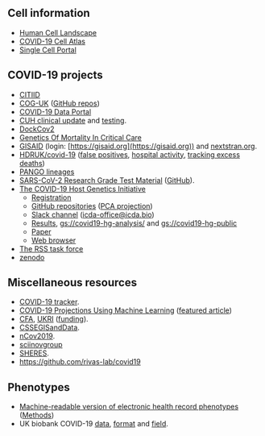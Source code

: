 ## Cell information
* [Human Cell Landscape](https://db.cngb.org/HCL/)
* [COVID-19 Cell Atlas](https://www.covid19cellatlas.org/)
* [Single Cell Portal](https://singlecell.broadinstitute.org/single_cell)

## COVID-19 projects
* [CITIID](https://covid19.medschl.cam.ac.uk/)
* [COG-UK](https://www.cogconsortium.uk/) ([GitHub repos](https://github.com/COG-UK))
* [COVID-19 Data Portal](https://www.covid19dataportal.org/)
* [CUH clinical update](https://cuhstaffportal.co.uk/operational/clinical-updates/) and [testing](https://www.cam.ac.uk/coronavirus/general-staff-advice/health-and-wellbeing#testing).
* [DockCov2](https://covirus.cc/drugs/)
* [Genetics Of Mortality In Critical Care](https://genomicc.org/)
* [GISAID](https://www.gisaid.org/) (login: [https://gisaid.org](https://gisaid.org)) and [nextstran.org](https://nextstrain.org/ncov/global).
* [HDRUK/covid-19](https://github.com/HDRUK/covid-19) ([false positives](https://www.hdruk.ac.uk/projects/false-positives/), [hospital activity](http://hospitalactivity.com/), [tracking excess deaths](http://www.trackingexcessdeaths.com/))
* [PANGO lineages](https://cov-lineages.org/)
* [SARS-CoV-2 Research Grade Test Material](https://www.nist.gov/programs-projects/sars-cov-2-research-grade-test-material) ([GitHub](https://github.com/usnistgov/RGTM10169)).
* [The COVID-19 Host Genetics Initiative](https://www.covid19hg.org/)
  * [Registration](https://www.covid19hg.org/register/)
  * [GitHub repositories](https://github.com/covid19-hg/) ([PCA projection](https://github.com/covid19-hg/pca_projection))
  * [Slack channel](https://icdaworkspace.slack.com) (icda-office@icda.bio)
  * [Results](https://www.covid19hg.org/results/), [gs://covid19-hg-analysis/](gs://covid19-hg-analysis/) and [gs://covid19-hg-public](gs://covid19-hg-public)
  * [Paper](https://www.medrxiv.org/content/10.1101/2021.03.10.21252820v1)
  * [Web browser](https://app.covid19hg.org/)
* [The RSS task force](https://rss.org.uk/policy-campaigns/policy/covid-19-task-force/)
* [zenodo](https://zenodo.org/)

## Miscellaneous resources
* [COVID-19 tracker](https://shiny.rstudio.com/gallery/covid19-tracker.html).
* [COVID-19 Projections Using Machine Learning](https://covid19-projections.com/) ([featured article](https://www.bloomberg.com/news/articles/2021-02-19/covid-pandemic-how-youyang-gu-used-ai-and-data-to-make-most-accurate-prediction))
* [CFA](https://otr.medschl.cam.ac.uk/academics-clinicians/funding/covid-funding-calls), [UKRI](https://www.ukri.org/) ([funding](https://www.ukri.org/funding/funding-opportunities/ukri-open-call-for-research-and-innovation-ideas-to-address-covid-19/)).
* [CSSEGISandData](https://github.com/CSSEGISandData).
* [nCov2019](https://github.com/GuangchuangYu/nCov2019).
* [sciinovgroup](https://www.sciinovgroup.com/coronavirus)
* [SHERES](https://www.cdc.gov/coronavirus/2019-ncov/cases-updates/spheres.html).
* https://github.com/rivas-lab/covid19

## Phenotypes
* [Machine-readable version of electronic health record phenotypes](https://github.com/spiros/chronological-map-phenotypes) ([Methods](https://github.com/spiros/chronological-map-phenotypes/blob/master/METHODS.md))
* UK biobank COVID-19 [data](http://biobank.ndph.ox.ac.uk/ukb/exinfo.cgi?src=COVID19), [format](http://biobank.ndph.ox.ac.uk/ukb/exinfo.cgi?src=COVID19_tests) and [field](http://biobank.ctsu.ox.ac.uk/ukb/field.cgi?id=40100).
